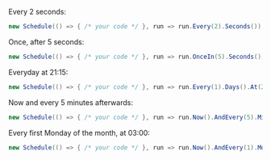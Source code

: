 Every 2 seconds:

```cs
new Schedule(() => { /* your code */ }, run => run.Every(2).Seconds());
```

Once, after 5 seconds:

```cs
new Schedule(() => { /* your code */ }, run => run.OnceIn(5).Seconds());
```

Everyday at 21:15:

```cs
new Schedule(() => { /* your code */ }, run => run.Every(1).Days().At(21, 15));
```

Now and every 5 minutes afterwards:

```cs
new Schedule(() => { /* your code */ }, run => run.Now().AndEvery(5).Minutes());
```

Every first Monday of the month, at 03:00:

```cs
new Schedule(() => { /* your code */ }, run => run.Now().AndEvery(1).Months().OnTheFirstDay(DayOfWeek.Monday).At(3, 0));
```